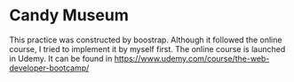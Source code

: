 # Candy Museum
This practice was constructed by boostrap. Although it followed the online course, I tried to implement it by myself first. The online course is launched in Udemy. It can be found in https://www.udemy.com/course/the-web-developer-bootcamp/
